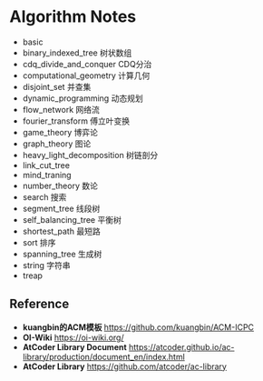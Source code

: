 # Algorithm Notes

- basic
- binary_indexed_tree 树状数组
- cdq_divide_and_conquer CDQ分治
- computational_geometry 计算几何
- disjoint_set 并查集
- dynamic_programming 动态规划
- flow_network 网络流
- fourier_transform 傅立叶变换
- game_theory 博弈论
- graph_theory 图论
- heavy_light_decomposition 树链剖分
- link_cut_tree
- mind_traning
- number_theory 数论
- search 搜索
- segment_tree 线段树
- self_balancing_tree 平衡树
- shortest_path 最短路
- sort 排序
- spanning_tree 生成树
- string 字符串
- treap

## Reference
- **kuangbin的ACM模板** https://github.com/kuangbin/ACM-ICPC
- **OI-Wiki** https://oi-wiki.org/
- **AtCoder Library Document** https://atcoder.github.io/ac-library/production/document_en/index.html
- **AtCoder Library** https://github.com/atcoder/ac-library
